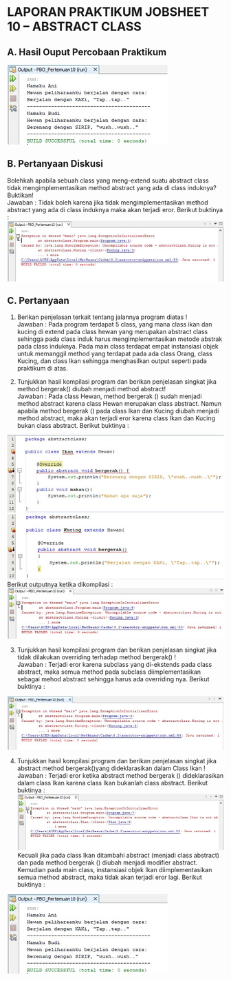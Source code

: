 # LAPORAN PRAKTIKUM JOBSHEET 10 – ABSTRACT CLASS

## A. Hasil Ouput Percobaan Praktikum
<img src = "Output.JPG">

## B. Pertanyaan Diskusi
Bolehkah apabila sebuah class yang meng-extend suatu abstract class tidak mengimplementasikan method abstract yang ada di class induknya? Buktikan! <br>Jawaban : Tidak boleh karena jika tidak mengimplementasikan method abstract yang ada di class induknya maka akan terjadi eror. Berikut buktinya :
<img src = "Output Diskusi.JPG">

## C. Pertanyaan
1. Berikan penjelasan terkait tentang jalannya program diatas ! <br>Jawaban : Pada program terdapat 5 class, yang mana class ikan dan kucing di extend pada class hewan yang merupakan abstract class sehingga pada class induk harus mengimplementasikan metode abstrak pada class induknya. Pada main class terdapat empat instansiasi objek untuk memanggil method yang terdapat pada ada class Orang, class Kucing, dan class Ikan sehingga menghasilkan output seperti pada praktikum di atas.

2. Tunjukkan hasil kompilasi program dan berikan penjelasan singkat jika method bergerak() diubah menjadi method abstract! <br>Jawaban : Pada class Hewan, method bergerak () sudah menjadi method abstract karena class Hewan merupakan class abstract. Namun apabila method bergerak () pada class Ikan dan Kucing diubah menjadi method abstract, maka akan terjadi eror karena class Ikan dan Kucing bukan class abstract. Berikut buktinya :
<img src = "2a.JPG">
<img src = "2b.JPG"> <br>Berikut outputnya ketika dikompilasi :
<img src = "2c.JPG">

3. Tunjukkan hasil kompilasi program dan berikan penjelasan singkat jika tidak dilakukan overriding terhadap method bergerak() ! <br>Jawaban : Terjadi eror karena subclass yang di-ekstends pada class abstract, maka semua method pada subclass diimplementasikan sebagai mehod abstract sehingga harus ada overriding nya. Berikut buktinya :
<img src = "Pertanyaan 3.JPG">

4. Tunjukkan hasil kompilasi program dan berikan penjelasan singkat jika abstract method bergerak()yang dideklarasikan dalam Class Ikan ! <br>Jawaban : Terjadi eror ketika abstract method bergerak () dideklarasikan dalam class Ikan karena class Ikan bukanlah class abstract. Berikut buktinya :
<img src = "4a.JPG"> <br>Kecuali jika pada class Ikan ditambahi abstract (menjadi class abstract) dan pada method bergerak () diubah menjadi modifier abstract. Kemudian pada main class, instansiasi objek Ikan diimplementasikan semua method abstract, maka tidak akan terjadi eror lagi. Berikut buktinya : 
<img src = "4b.JPG"> 


